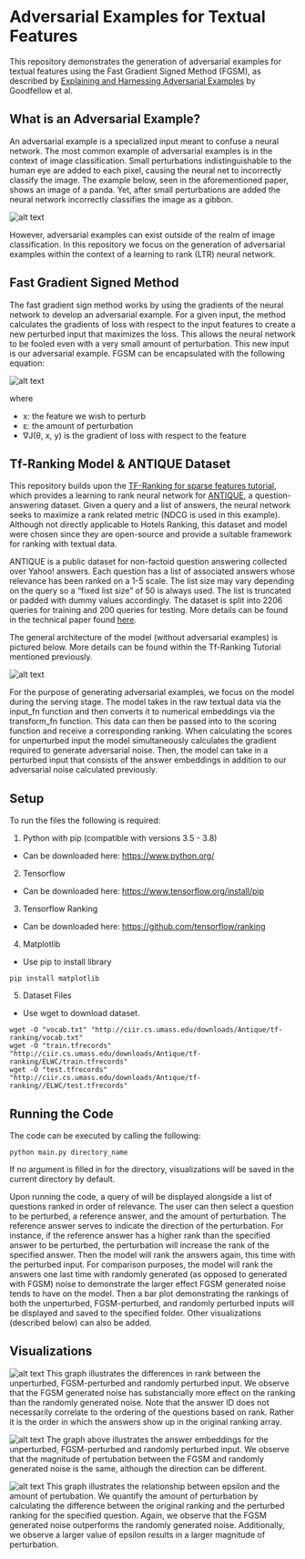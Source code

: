 # Adversarial Examples for Textual Features

This repository demonstrates the generation of adversarial examples for textual features using the Fast Gradient Signed Method (FGSM), as described by [Explaining and Harnessing Adversarial Examples](https://arxiv.org/abs/1412.6572) by Goodfellow et al. 

## What is an Adversarial Example?
An adversarial example is a specialized input meant to confuse a neural network. The most common example of adversarial examples is in the context of image classification. Small perturbations indistinguishable to the human eye are added to each pixel, causing the neural net to incorrectly classify the image. The example below, seen in the aforementioned paper, shows an image of a panda. Yet, after small perturbations are added the neural network incorrectly classifies the image as a gibbon.

![alt text](https://github.com/googleinterns/hotels-ranking-adversarial/blob/code-review/images/fgsm_panda.png "Panda FGSM Example")

However, adversarial examples can exist outside of the realm of image classification. In this repository we focus on the generation of adversarial examples within the context of a learning to rank (LTR) neural network. 

## Fast Gradient Signed Method
The fast gradient sign method works by using the gradients of the neural network to develop an adversarial example. For a given input, the method calculates the gradients of loss with respect to the input features to create a new perturbed input that maximizes the loss. This allows the neural network to be fooled even with a very small amount of perturbation. This new input is our adversarial example. FGSM can be encapsulated with the following equation:

![alt text](https://github.com/googleinterns/hotels-ranking-adversarial/blob/code-review/images/fgsm.png  "FGSM Equation")

where 
* x: the feature we wish to perturb
* ε: the amount of perturbation
* ∇J(θ, x, y) is the gradient of loss with respect to the feature

## Tf-Ranking Model & ANTIQUE Dataset
This repository builds upon the [TF-Ranking for sparse features tutorial](https://github.com/tensorflow/ranking/blob/master/tensorflow_ranking/examples/handling_sparse_features.ipynb), which provides a learning to rank neural network for [ANTIQUE](https://ciir.cs.umass.edu/downloads/Antique/), a question-answering dataset. Given a query and a list of answers, the neural network seeks to maximize a rank related metric (NDCG is used in this example). Although not directly applicable to Hotels Ranking, this dataset and model were chosen since they are open-source and provide a suitable framework for ranking with textual data.

ANTIQUE is a public dataset for non-factoid question answering collected over Yahoo! answers. Each question has a list of associated answers whose relevance has been ranked on a 1-5 scale. The list size may vary depending on the query so a “fixed list size” of 50 is always used. The list is truncated or padded with dummy values accordingly. The dataset is split into 2206 queries for training and 200 queries for testing. More details can be found in the technical paper found [here](https://arxiv.org/pdf/1905.08957.pdf).

The general architecture of the model (without adversarial examples) is pictured below. More details can be found within the Tf-Ranking Tutorial mentioned previously.

![alt text](https://github.com/googleinterns/hotels-ranking-adversarial/blob/code-review/images/model_achitecture.JPG  "Model Architecture Diagram")

For the purpose of generating adversarial examples, we focus on the model during the serving stage. The model takes in the raw textual data via the input_fn function and then converts it to numerical embeddings via the transform_fn function. This data can then be passed into to the scoring function and receive a corresponding ranking. When calculating the scores for unperturbed input the model simultaneously calculates the gradient required to generate adversarial noise. Then, the model can take in a perturbed input that consists of the answer embeddings in addition to our adversarial noise calculated previously.

## Setup
To run the files the following is required:
1) Python with pip (compatible with versions 3.5 - 3.8) 
  * Can be downloaded here: https://www.python.org/
2) Tensorflow
  * Can be downloaded here: https://www.tensorflow.org/install/pip
3) Tensorflow Ranking
  * Can be downloaded here: https://github.com/tensorflow/ranking
4) Matplotlib
  * Use pip to install library
```
pip install matplotlib
```

5) Dataset Files
  * Use wget to download dataset. 
```
wget -O "vocab.txt" "http://ciir.cs.umass.edu/downloads/Antique/tf-ranking/vocab.txt"
wget -O "train.tfrecords" "http://ciir.cs.umass.edu/downloads/Antique/tf-ranking/ELWC/train.tfrecords"
wget -O "test.tfrecords" "http://ciir.cs.umass.edu/downloads/Antique/tf-ranking//ELWC/test.tfrecords"
```
## Running the Code
The code can be executed by calling the following:
```
python main.py directory_name
```
If no argument is filled in for the directory, visualizations will be saved in the current directory by default. 

Upon running the code, a query of will be displayed alongside a list of questions ranked in order of relevance. The user can then select a question to be perturbed, a reference answer, and the amount of perturbation. The reference answer serves to indicate the direction of the perturbation. For instance, if the reference answer has a higher rank than the specified answer to be perturbed, the perturbation will increase the rank of the specified answer. Then the model will rank the answers again, this time with the perturbed input. For comparison purposes, the model will rank the answers one last time with randomly generated (as opposed to generated with FGSM) noise to demonstrate the larger effect FGSM generated noise tends to have on the model. Then a bar plot demonstrating the rankings of both the unperturbed, FGSM-perturbed, and randomly perturbed inputs will be displayed and saved to the specified folder. Other visualizations (described below) can also be added.


## Visualizations

![alt text](https://github.com/googleinterns/hotels-ranking-adversarial/blob/code-review/images/Bar_ranking_graph.JPG  "Ranking Bar Graph")
This graph illustrates the differences in rank between the unperturbed, FGSM-perturbed and randomly perturbed input. We observe that the FGSM generated noise has substancially more effect on the ranking than the randomly generated noise. Note that the answer ID does not necessarily correlate to the ordering of the questions based on rank. Rather it is the order in which the answers show up in the original ranking array.

![alt text](https://github.com/googleinterns/hotels-ranking-adversarial/blob/code-review/images/Embedding_graph.JPG  "Embedding Graph")
The graph above illustrates the answer embeddings for the unperturbed, FGSM-perturbed and randomly perturbed input. We observe that the magnitude of pertubation between the FGSM and randomly generated noise is the same, although the direction can be different.

![alt text](https://github.com/googleinterns/hotels-ranking-adversarial/blob/code-review/images/perturbation_vs_epsilon_graph.JPG  "Perturbation vs Epsilon Graph")
This graph illustrates the relationship between epsilon and the amount of pertubation. We quantify the amount of perturbation by calculating the difference between the original ranking and the perturbed ranking for the specified question. Again, we observe that the FGSM generated noise outperforms the randomly generated noise. Additionally, we observe a larger value of epsilon results in a larger magnitude of perturbation.


